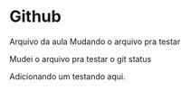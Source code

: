 # Github

Arquivo da aula
Mudando o arquivo pra testar

Mudei o arquivo pra testar o git status

Adicionando um testando aqui.
